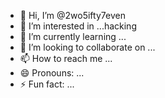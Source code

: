 - 👋 Hi, I’m @2wo5ifty7even
- 👀 I’m interested in ...hacking
- 🌱 I’m currently learning ...
- 💞️ I’m looking to collaborate on ...
- 📫 How to reach me ...
- 😄 Pronouns: ...
- ⚡ Fun fact: ...

<!---
2wo5ifty7even/2wo5ifty7even is a ✨ special ✨ repository because its `README.md` (this file) appears on your GitHub profile.
You can click the Preview link to take a look at your changes.
--->

